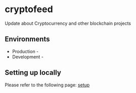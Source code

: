 # cryptofeed

Update about Cryptocurrency and other blockchain projects

## Environments

- Production -
- Development -

## Setting up locally

Please refer to the following page: [setup](./docs/setup.md)
